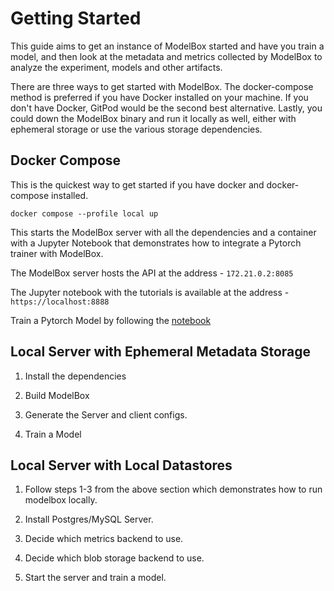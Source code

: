 # Getting Started

This guide aims to get an instance of ModelBox started and have you train a model, and then look at the metadata and metrics collected by ModelBox to analyze the experiment, models and other artifacts.

There are three ways to get started with ModelBox. The docker-compose method is preferred if you have Docker installed on your machine. If you don't have Docker, GitPod would be the second best alternative. 
Lastly, you could down the ModelBox binary and run it locally as well, either with ephemeral storage or use the various storage dependencies.

## Docker Compose

This is the quickest way to get started if you have docker and docker-compose installed. 

```
docker compose --profile local up
```

This starts the ModelBox server with all the dependencies and a container with a Jupyter Notebook that demonstrates how to integrate a Pytorch trainer with ModelBox.

The ModelBox server hosts the API at the address - `172.21.0.2:8085`

The Jupyter notebook with the tutorials is available at the address - `https://localhost:8888`

Train a Pytorch Model by following the [notebook](https://github.com/tensorland/modelbox/blob/main/tutorials/Pytorch_Lightning_Integration_Tutorial.ipynb)




## Local Server with Ephemeral Metadata Storage

1. Install the dependencies

2. Build ModelBox

3. Generate the Server and client configs.

4. Train a Model

## Local Server with Local Datastores

1. Follow steps 1-3 from the above section which demonstrates how to run modelbox locally.

2. Install Postgres/MySQL Server.

3. Decide which metrics backend to use.

4. Decide which blob storage backend to use.

5. Start the server and train a model.